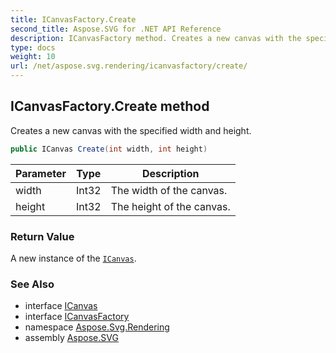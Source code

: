 ```yaml
---
title: ICanvasFactory.Create
second_title: Aspose.SVG for .NET API Reference
description: ICanvasFactory method. Creates a new canvas with the specified width and height
type: docs
weight: 10
url: /net/aspose.svg.rendering/icanvasfactory/create/
---
```

## ICanvasFactory.Create method

Creates a new canvas with the specified width and height.

```csharp
public ICanvas Create(int width, int height)
```

| Parameter | Type | Description |
| --- | --- | --- |
| width | Int32 | The width of the canvas. |
| height | Int32 | The height of the canvas. |

### Return Value

A new instance of the [`ICanvas`](../../icanvas/).

### See Also

* interface [ICanvas](../../icanvas/)
* interface [ICanvasFactory](../)
* namespace [Aspose.Svg.Rendering](../../../aspose.svg.rendering/)
* assembly [Aspose.SVG](../../../)
